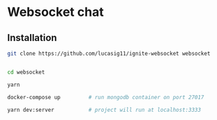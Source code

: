 # Websocket chat

## Installation

```sh
git clone https://github.com/lucasig11/ignite-websocket websocket


cd websocket

yarn

docker-compose up         # run mongodb container on port 27017

yarn dev:server           # project will run at localhost:3333
```

